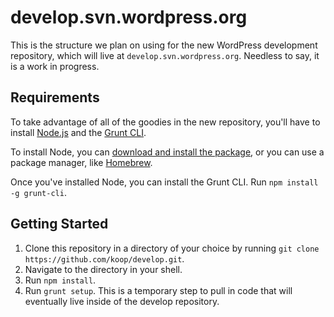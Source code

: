 develop.svn.wordpress.org
=========================

This is the structure we plan on using for the new WordPress development repository, which will live at `develop.svn.wordpress.org`. Needless to say, it is a work in progress.


Requirements
------------
To take advantage of all of the goodies in the new repository, you'll have to install [Node.js](http://nodejs.org/) and the [Grunt CLI](http://gruntjs.com/getting-started).

To install Node, you can [download and install the package](http://nodejs.org/), or you can use a package manager, like [Homebrew](http://brew.sh/).

Once you've installed Node, you can install the Grunt CLI. Run `npm install -g grunt-cli`.


Getting Started
---------------
1. Clone this repository in a directory of your choice by running `git clone https://github.com/koop/develop.git`.
2. Navigate to the directory in your shell.
3. Run `npm install`.
4. Run `grunt setup`. This is a temporary step to pull in code that will eventually live inside of the develop repository.

